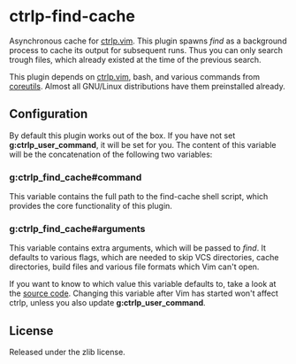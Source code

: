 # ctrlp-find-cache

Asynchronous cache for [ctrlp.vim](https://github.com/kien/ctrlp.vim). This
plugin spawns _find_ as a background process to cache its output for
subsequent runs. Thus you can only search trough files, which already
existed at the time of the previous search.

This plugin depends on [ctrlp.vim](https://github.com/kien/ctrlp.vim),
bash, and various commands from
[coreutils](https://www.gnu.org/software/coreutils/). Almost all GNU/Linux
distributions have them preinstalled already.

## Configuration

By default this plugin works out of the box. If you have not set
**g:ctrlp\_user\_command**, it will be set for you. The content of this
variable will be the concatenation of the following two variables:

### g:ctrlp\_find\_cache#command

This variable contains the full path to the find-cache shell script, which
provides the core functionality of this plugin.

### g:ctrlp\_find\_cache#arguments

This variable contains extra arguments, which will be passed to _find_. It
defaults to various flags, which are needed to skip VCS directories, cache
directories, build files and various file formats which Vim can't open.

If you want to know to which value this variable defaults to, take a look
at the [source code](https://github.com/AlxHnr/ctrlp-find-cache/blob/master/plugin/ctrlp-find-cache.vim#L47-52).
Changing this variable after Vim has started won't affect ctrlp, unless you
also update **g:ctrlp\_user\_command**.

## License

Released under the zlib license.
